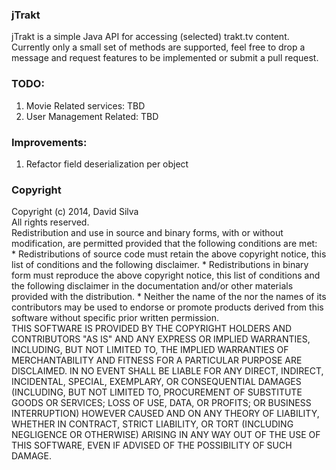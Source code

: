 <h3>jTrakt</h3>

jTrakt is a simple Java API for accessing (selected) trakt.tv content.<br/>
Currently only a small set of methods are supported, feel free to drop a message
and request features to be implemented or submit a pull request.

<h3>TODO:</h3>
<ol>
<li>Movie Related services: TBD</li>
<li>User Management Related: TBD</li>
</ol>

<h3>Improvements:</h3>
<ol>
<li>Refactor field deserialization per object</li>
</ol>

<h3>Copyright</h3>
Copyright (c) 2014, David Silva<br/>
All rights reserved.<br/>
Redistribution and use in source and binary forms, with or without modification,
are permitted provided that the following conditions are met:<br/>
  * Redistributions of source code must retain the above copyright
      notice, this list of conditions and the following disclaimer.
  * Redistributions in binary form must reproduce the above copyright
      notice, this list of conditions and the following disclaimer in the
      documentation and/or other materials provided with the distribution.
  * Neither the name of the <organization> nor the
      names of its contributors may be used to endorse or promote products
      derived from this software without specific prior written permission.
<br/>
THIS SOFTWARE IS PROVIDED BY THE COPYRIGHT HOLDERS AND CONTRIBUTORS "AS IS" AND
ANY EXPRESS OR IMPLIED WARRANTIES, INCLUDING, BUT NOT LIMITED TO, THE IMPLIED
WARRANTIES OF MERCHANTABILITY AND FITNESS FOR A PARTICULAR PURPOSE ARE
DISCLAIMED. IN NO EVENT SHALL <COPYRIGHT HOLDER> BE LIABLE FOR ANY
DIRECT, INDIRECT, INCIDENTAL, SPECIAL, EXEMPLARY, OR CONSEQUENTIAL DAMAGES
(INCLUDING, BUT NOT LIMITED TO, PROCUREMENT OF SUBSTITUTE GOODS OR SERVICES;
LOSS OF USE, DATA, OR PROFITS; OR BUSINESS INTERRUPTION) HOWEVER CAUSED AND
ON ANY THEORY OF LIABILITY, WHETHER IN CONTRACT, STRICT LIABILITY, OR TORT
(INCLUDING NEGLIGENCE OR OTHERWISE) ARISING IN ANY WAY OUT OF THE USE OF THIS
SOFTWARE, EVEN IF ADVISED OF THE POSSIBILITY OF SUCH DAMAGE.
